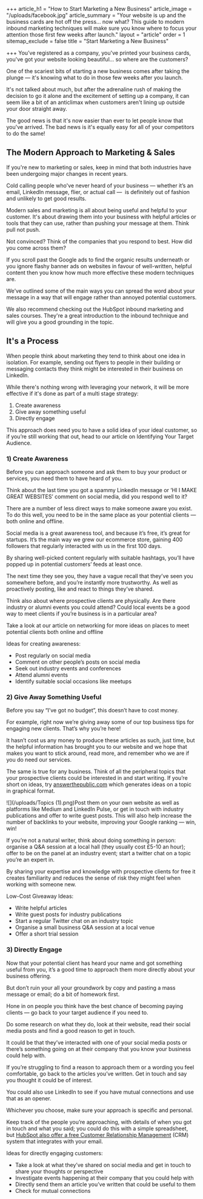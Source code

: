 +++
article_h1 = "How to Start Marketing a New Business"
article_image = "/uploads/facebook.jpg"
article_summary = "Your website is up and the business cards are hot off the press… now what? This guide to modern inbound marketing techniques will make sure you know where to focus your attention those first few weeks after launch."
layout = "article"
order = 1
sitemap_exclude = false
title = "Start Marketing a New Business"

+++
You’ve registered as a company, you've printed your business cards, you've got your website looking beautiful... so where are the customers?

One of the scariest bits of starting a new business comes after taking the plunge — it's knowing what to do in those few weeks after you launch.

It's not talked about much, but after the adrenaline rush of making the decision to go it alone and the excitement of setting up a company, it can seem like a bit of an anticlimax when customers aren't lining up outside your door straight away.

The good news is that it's now easier than ever to let people know that you've arrived. The bad news is it's equally easy for all of your competitors to do the same!

## The Modern Approach to Marketing & Sales

If you're new to marketing or sales, keep in mind that both industries have been undergoing major changes in recent years.

Cold calling people who've never heard of your business — whether it’s an email, LinkedIn message, flier, or actual call —  is definitely out of fashion and unlikely to get good results.

Modern sales and marketing is all about being useful and helpful to your customer. It's about drawing them into your business with helpful articles or tools that they can use, rather than pushing your message at them. Think pull not push.

Not convinced? Think of the companies that you respond to best. How did you come across them?

If you scroll past the Google ads to find the organic results underneath or you ignore flashy banner ads on websites in favour of well-written, helpful content then you know how much more effective these modern techniques are.

We’ve outlined some of the main ways you can spread the word about your message in a way that will engage rather than annoyed potential customers.

We also recommend checking out the HubSpot inbound marketing and sales courses. They're a great introduction to the inbound technique and will give you a good grounding in the topic.

## It's a Process

When people think about marketing they tend to think about one idea in isolation. For example, sending out flyers to people in their building or messaging contacts they think might be interested in their business on LinkedIn.

While there's nothing wrong with leveraging your network, it will be more effective if it's done as part of a multi stage strategy:

1. Create awareness
2. Give away something useful
3. Directly engage

This approach does need you to have a solid idea of your ideal customer, so if you’re still working that out, head to our article on Identifying Your Target Audience.

### 1) Create Awareness

Before you can approach someone and ask them to buy your product or services, you need them to have heard of you. 

Think about the last time you got a spammy LinkedIn message or ‘HI I MAKE GREAT WEBSITES’ comment on social media, did you respond well to it?

There are a number of less direct ways to make someone aware you exist. To do this well, you need to be in the same place as your potential clients — both online and offline. 

Social media is a great awareness tool, and because it’s free, it’s great for startups. It’s the main way we grew our ecommerce store, gaining 400 followers that regularly interacted with us in the first 100 days. 

By sharing well-picked content regularly with suitable hashtags, you’ll have popped up in potential customers’ feeds at least once. 

The next time they see you, they have a vague recall that they’ve seen you somewhere before, and you’re instantly more trustworthy. As well as proactively posting, like and react to things they’ve shared.

Think also about where prospective clients are physically. Are there industry or alumni events you could attend? Could local events be a good way to meet clients if you’re business is in a particular area? 

Take a look at our article on networking for more ideas on places to meet potential clients both online and offline 

Ideas for creating awareness:

* Post regularly on social media 
* Comment on other people’s posts on social media 
* Seek out industry events and conferences
* Attend alumni events 
* Identify suitable social occasions like meetups

### 2) Give Away Something Useful

Before you say “I’ve got no budget”, this doesn’t have to cost money. 

For example, right now we’re giving away some of our top business tips for engaging new clients. That’s why you’re here!  

It hasn’t cost us any money to produce these articles as such, just time, but the helpful information has brought you to our website and we hope that makes you want to stick around, read more, and remember who we are if you do need our services. 

The same is true for any business. Think of all the peripheral topics that your prospective clients could be interested in and start writing. If you’re short on ideas, try [answerthepublic.com](https://answerthepublic.com/) which generates ideas on a topic in graphical format.

![](/uploads/Topics (1).png)Post them on your own website as well as platforms like Medium and LinkedIn Pulse, or get in touch with industry publications and offer to write guest posts. This will also help increase the number of backlinks to your website, improving your Google ranking — win, win!

If you’re not a natural writer, think about doing something in person: organise a Q&A session at a local hall (they usually cost £5-10 an hour); offer to be on the panel at an industry event; start a twitter chat on a topic you’re an expert in. 

By sharing your expertise and knowledge with prospective clients for free it creates familiarity and reduces the sense of risk they might feel when working with someone new. 

Low-Cost Giveaway Ideas: 

* Write helpful articles 
* Write guest posts for industry publications 
* Start a regular Twitter chat on an industry topic 
* Organise a small business Q&A session at a local venue 
* Offer a short trial session

### 3) Directly Engage

Now that your potential client has heard your name and got something useful from you, it’s a good time to approach them more directly about your business offering. 

But don’t ruin your all your groundwork by copy and pasting a mass message or email; do a bit of homework first. 

Hone in on people you think have the best chance of becoming paying clients — go back to your target audience if you need to.  

Do some research on what they do, look at their website, read their social media posts and find a good reason to get in touch. 

It could be that they’ve interacted with one of your social media posts or there’s something going on at their company that you know your business could help with. 

If you’re struggling to find a reason to approach them or a wording you feel comfortable, go back to the articles you’ve written. Get in touch and say you thought it could be of interest. 

You could also use LinkedIn to see if you have mutual connections and use that as an opener. 

Whichever you choose, make sure your approach is specific and personal. 

Keep track of the people you’re approaching, with details of when you got in touch and what you said; you could do this with a simple spreadsheet, but [HubSpot also offer a free Customer Relationship Management](https://www.hubspot.com/products/crm) (CRM) system that integrates with your email. 

Ideas for directly engaging customers: 

* Take a look at what they’ve shared on social media and get in touch to share your thoughts or perspective 
* Investigate events happening at their company that you could help with 
* Directly send them an article you’ve written that could be useful to them 
* Check for mutual connections